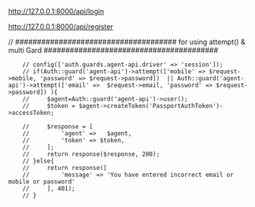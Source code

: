 http://127.0.0.1:8000/api/login




http://127.0.0.1:8000/api/register


// ##################################### for using attempt() & multi Gard ########################################

        // config(['auth.guards.agent-api.driver' => 'session']);
        // if(Auth::guard('agent-api')->attempt(['mobile' => $request->mobile, 'password' => $request->password])  || Auth::guard('agent-api')->attempt(['email' =>  $request->email, 'password' => $request->password]) ){
        //     $agent=Auth::guard('agent-api')->user();
        //     $token = $agent->createToken('PassportAuthToken')->accessToken;
            
        //     $response = [
        //         'agent' =>   $agent,
        //         'token' => $token,
        //     ];
        //     return response($response, 200);
        // }else{
        //     return response([
        //         'message' => 'You have entered incorrect email or mobile or password'
        //     ], 401);
        // }
